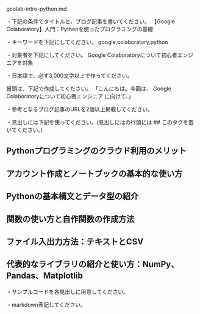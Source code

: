 gcolab-intro-python.md

・下記の条件でタイトルと、ブログ記事を書いてください。
【Google Colaboratory】入門：Pythonを使ったプログラミングの基礎

・キーワードを下記にしてください。
google,colaboratory,python

・対象者を下記にしてください。
  Google Colaboratoryについて初心者エンジニアを対象


・日本語で、必ず3,000文字以上で作ってください。

冒頭は、下記で作成してください。
「こんにちは。今回は、
Google Colaboratoryについて初心者エンジニア
に向けて、」

・参考となるブログ記事のURLを2個以上掲載してください。

・見出しには下記を使ってください。(見出しにはの行頭には ## このタグを置いてください。)
## Pythonプログラミングのクラウド利用のメリット
## アカウント作成とノートブックの基本的な使い方
## Pythonの基本構文とデータ型の紹介
## 関数の使い方と自作関数の作成方法
## ファイル入出力方法：テキストとCSV
## 代表的なライブラリの紹介と使い方：NumPy、Pandas、Matplotlib

・サンプルコードを各見出しに用意してください。

・markdown表記してください。

